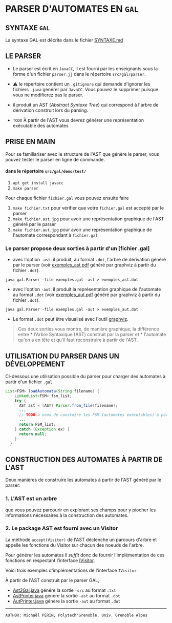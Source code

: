 # PARSER D'AUTOMATES EN `GAL`

## SYNTAXE `GAL`

La syntaxe GAL est décrite dans le fichier [SYNTAXE.md](SYNTAXE.md)

## LE PARSER

- Le parser est écrit en `JavaCC`, il est fourni par les enseignants sous la forme d'un fichier `parser.jj` dans le répertoire `src/gal/parser`.

- :warning: le répertoire contient un `.gitignore` qui demande d'ignorer les fichiers `.java` générer par `JavaCC`.
  Vous pouvez le supprimer puisque vous ne modifierez pas le parser.

- il produit un AST (*Abstract Syntaxe Tree*) qui correspond à l'arbre de dérivation construit lors du parsing.

- ``TODO`` À partir de l'AST vous devrez générer une représentation exécutable des automates

## PRISE EN MAIN

Pour se familiariser avec le structure de l'AST que génère le parser, vous pouvez tester le parser en ligne de commande.

#### dans le répertoire `src/gal/demo/test/`

1. `apt get install javacc`
2. `make parser`

Pour chaque fichier `fichier.gal` vous pouvez ensuite faire 
1. `make fichier.txt` pour vérifier que votre `fichier.gal` est accepté par le parser
2. `make fichier.ast.jpg` pour avoir une représentation graphique de l'AST généré par le parser
3. `make fichier.aut.jpg` pour avoir une représentation graphique de l'automate correspondant à `fichier.gal`

### Le parser propose deux sorties à partir d'un [fichier .gal]

- avec l'option `-ast`: il produit, au format `.dot`, l'arbre de dérivation généré par le parser
  (voir [exemples_ast.pdf](test/output/exemples_ast.pdf) généré par graphviz à partir du fichier `.dot`).

``java gal.Parser -file exemples.gal -ast > exemples_ast.dot``

- avec l'option `-aut`: il produit la représentation graphique de l'automate au format `.dot`
  (voir [exemples_aut.pdf](test/output/exemples_aut.pdf) généré par graphviz à partir du fichier `.dot`).

``java gal.Parser -file exemples.gal -aut > exemples_aut.dot``

- Le format `.dot` peut être visualisé avec l'outil [graphviz](https://www.graphviz.org).


<BLOCKQUOTE>
Ces deux sorties vous montre, de manière graphique, la différence entre
* l'Arbre Syntaxique (AST) construit par la parser et
* l'automate qu'on a en tête et qu'il faut reconstruire à partir de l'AST.
</BLOCKQUOTE>


## UTILISATION DU PARSER DANS UN DÉVELOPPEMENT

Ci-dessous une utilisation possible du parser pour charger des automates à partir d'un fichier `.gal`

```java
List<FSM> loadAutomata(String filename) {
    LinkedList<FSM> fsm_list;
    try {
      AST ast = (AST) Parser.from_file(filename);
      ...
      // TODO à vous de constuire les FSM (automates exécutables) à partir de l'AST
      ...
      return FSM_list;
    } catch (Exception ex) {
      return null;
    }
  }
```

## CONSTRUCTION DES AUTOMATES À PARTIR DE L'AST

Deux manières de construire les automates à partir de l'AST généré par le parser:

### 1. L'AST est un arbre

que vous pouvez parcourir en explorant ses champs pour y piocher les informations nécessaires à la construction des automates.

### 2. Le package AST est fourni avec un Visitor


La méthode `accept(Visitor)` de l'AST déclenche un parcours d'arbre et appelle les fonctions du Visitor
sur chacun des noeuds de l'arbre.

Pour générer les automates il _suffit_ donc de fournir l'implémentation de ces fonctions en respectant l'interface [IVisitor](../gal/ast/IVisitor.java).

Voici trois exemples d'implémentations de l'interface `IVisitor`

À partir de l'AST construit par le parser GAL,
- [Ast2Gal.java](../gal/ast/export/Ast2Gal.java) génére la sortie `-src` au format `.txt` 
- [AstPrinter.java](../gal/ast/export/AstPrinter.java) génère la sortie `-ast` au format `.dot`
- [AutPrinter.java](../gal/ast/export/AutPrinter.java) génère la sortie `-aut` au format `.dot`


---
	AUTHOR: Michaël PÉRIN, Polytech'Grenoble, Univ. Grenoble Alpes

